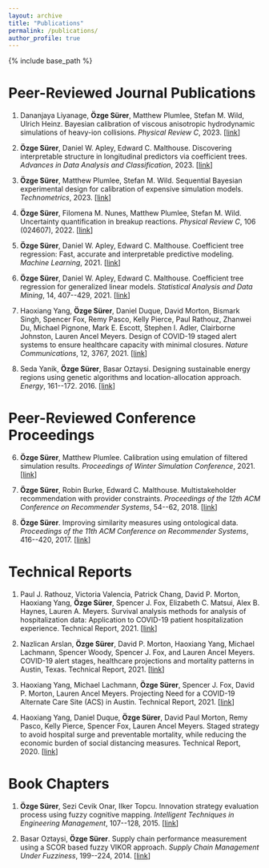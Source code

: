 ```yaml
---
layout: archive
title: "Publications"
permalink: /publications/
author_profile: true
---
```


{% include base_path %}

Peer-Reviewed Journal Publications
======

1. Dananjaya Liyanage, **Özge Sürer**, Matthew Plumlee, Stefan M. Wild, Ulrich Heinz. Bayesian calibration of viscous anisotropic hydrodynamic simulations of heavy-ion collisions. *Physical Review C*, 2023. [[link](https://journals.aps.org/prc/abstract/10.1103/PhysRevC.108.054905)]

2. **Özge Sürer**,  Daniel W. Apley, Edward C. Malthouse. Discovering interpretable structure in longitudinal predictors via coefficient trees. *Advances in Data Analysis and Classification*, 2023. [[link](https://link.springer.com/article/10.1007/s11634-023-00562-6)]

3. **Özge Sürer**,  Matthew Plumlee, Stefan M. Wild. Sequential Bayesian experimental design for calibration of expensive simulation models. *Technometrics*, 2023. [[link](https://www.tandfonline.com/doi/abs/10.1080/00401706.2023.2246157?src=&journalCode=utch20)]

4. **Özge Sürer**, Filomena M. Nunes, Matthew Plumlee, Stefan M. Wild. Uncertainty quantification in breakup reactions. *Physical Review C*, 106 (024607), 2022. [[link](https://journals.aps.org/prc/abstract/10.1103/PhysRevC.106.024607)]

6. **Özge Sürer**, Daniel W. Apley, Edward C. Malthouse. Coefficient tree regression:  Fast, accurate and interpretable predictive modeling. *Machine Learning*, 2021. [[link](https://doi.org/10.1007/s10994-021-06091-7)]

7. **Özge Sürer**, Daniel W. Apley, Edward C. Malthouse. Coefficient tree regression for generalized linear models. *Statistical Analysis and Data Mining*, 14, 407--429, 2021. [[link](https://onlinelibrary.wiley.com/doi/10.1002/sam.11534)]

8. Haoxiang Yang, **Özge Sürer**, Daniel Duque, David Morton, Bismark Singh, Spencer Fox, Remy Pasco, Kelly Pierce, Paul Rathouz, Zhanwei Du, Michael Pignone, Mark E. Escott, Stephen I. Adler, Clairborne Johnston, Lauren Ancel Meyers. Design of COVID-19 staged alert systems to ensure healthcare capacity with minimal closures. *Nature Communications*, 12, 3767, 2021. [[link](https://www.nature.com/articles/s41467-021-23989-x)]

9. Seda Yanik, **Özge Sürer**, Basar Oztaysi. Designing sustainable energy regions using genetic algorithms and location-allocation approach. *Energy*, 161--172. 2016. [[link](https://www.sciencedirect.com/science/article/pii/S0360544215017612)]

Peer-Reviewed Conference Proceedings
======

6. **Özge Sürer**, Matthew Plumlee. Calibration using emulation of filtered simulation results. *Proceedings of Winter Simulation Conference*, 2021. [[link](https://ieeexplore.ieee.org/abstract/document/9715296)]

7. **Özge Sürer**, Robin Burke, Edward C. Malthouse. Multistakeholder recommendation with provider constraints. *Proceedings of the 12th ACM Conference on Recommender Systems*, 54--62, 2018. [[link](https://dl.acm.org/citation.cfm?id=3240350)]

8. **Özge Sürer**. Improving similarity measures using ontological data. *Proceedings of the 11th ACM Conference on Recommender Systems*, 416--420, 2017. [[link](https://dl.acm.org/citation.cfm?id=3109863)]

Technical Reports
======

1. Paul J. Rathouz, Victoria Valencia, Patrick Chang, David P. Morton, Haoxiang Yang, **Özge Sürer**, Spencer J. Fox, Elizabeth C. Matsui, Alex B. Haynes, Lauren A. Meyers. Survival analysis methods for analysis of hospitalization data: Application to COVID-19 patient hospitalization experience. Technical Report, 2021. [[link](https://www.medrxiv.org/content/10.1101/2021.04.14.21255511v1)]

1. Nazlican Arslan, **Özge Sürer**, David P. Morton, Haoxiang Yang, Michael Lachmann, Spencer Woody, Spencer J. Fox, and Lauren Ancel Meyers. COVID-19 alert stages, healthcare projections and
mortality patterns in Austin, Texas. Technical Report, 2021. [[link](https://covid-19.tacc.utexas.edu/media/filer_public/15/4d/154defa8-9217-478e-a459-8fc4144c61b5/austin_covid_alert_stage_and_mortality_trends_-_ut_-_may_2021.pdf)]

1. Haoxiang Yang, Michael Lachmann, **Özge Sürer**, Spencer J. Fox, David P. Morton, Lauren Ancel Meyers. Projecting Need for a COVID-19 Alternate Care Site (ACS) in Austin. Technical Report, 2021. [[link](https://sites.cns.utexas.edu/sites/default/files/cid/files/austin_acs_alternative.pdf?m=1610127444)]

1. Haoxiang Yang, Daniel Duque, **Özge Sürer**, David Paul Morton, Remy Pasco, Kelly Pierce, Spencer Fox, Lauren Ancel Meyers. Staged strategy to avoid hospital surge and preventable mortality, while reducing the economic burden of social distancing measures. Technical Report, 2020. [[link](https://cid.utexas.edu/sites/default/files/cid/files/houston_strategy_to_avoid_surge.pdf?m=1592489259)]

Book Chapters
======

1. **Özge Sürer**, Sezi Cevik Onar, Ilker Topcu. Innovation strategy evaluation process using fuzzy cognitive mapping. *Intelligent Techniques in Engineering Management*, 107--128, 2015. [[link](https://link.springer.com/chapter/10.1007/978-3-319-17906-3_5)]

1. Basar Oztaysi, **Özge Sürer**. Supply chain performance measurement using a SCOR based fuzzy VIKOR approach. *Supply Chain Management Under Fuzziness*, 199--224, 2014. [[link](https://link.springer.com/chapter/10.1007/978-3-642-53939-8_9)]
